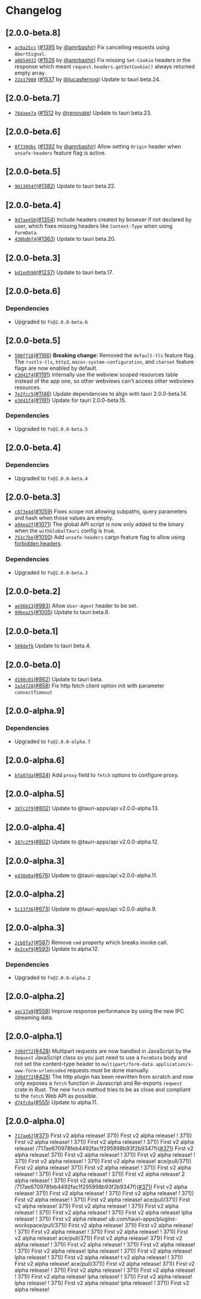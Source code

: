 # Changelog

## \[2.0.0-beta.8]

-   [`ac9a25cc`](https://github.com/tauri-apps/plugins-workspace/commit/ac9a25cc12ee2b325f00212ba74316da3369bde5)
    ([#1395](https://github.com/tauri-apps/plugins-workspace/pull/1395) by
    [@amrbashir](https://github.com/tauri-apps/plugins-workspace/../../amrbashir))
    Fix cancelling requests using `AbortSignal`.
-   [`a6654932`](https://github.com/tauri-apps/plugins-workspace/commit/a66549329c60dea35e3a06a38c357e368c9053a1)
    ([#1526](https://github.com/tauri-apps/plugins-workspace/pull/1526) by
    [@amrbashir](https://github.com/tauri-apps/plugins-workspace/../../amrbashir))
    Fix missing `Set-Cookie` headers in the response which meant
    `request.headers.getSetCookie()` always returned empty array.
-   [`22a17980`](https://github.com/tauri-apps/plugins-workspace/commit/22a17980ff4f6f8c40adb1b8f4ffc6dae2fe7e30)
    ([#1537](https://github.com/tauri-apps/plugins-workspace/pull/1537) by
    [@lucasfernog](https://github.com/tauri-apps/plugins-workspace/../../lucasfernog))
    Update to tauri beta.24.

## \[2.0.0-beta.7]

-   [`76daee7a`](https://github.com/tauri-apps/plugins-workspace/commit/76daee7aafece34de3092c86e531cf9eb1138989)
    ([#1512](https://github.com/tauri-apps/plugins-workspace/pull/1512) by
    [@renovate](https://github.com/tauri-apps/plugins-workspace/../../renovate))
    Update to tauri beta.23.

## \[2.0.0-beta.6]

-   [`0f739dbc`](https://github.com/tauri-apps/plugins-workspace/commit/0f739dbc483a1f091977cbe575c3862fd39f8cf1)
    ([#1392](https://github.com/tauri-apps/plugins-workspace/pull/1392) by
    [@amrbashir](https://github.com/tauri-apps/plugins-workspace/../../amrbashir))
    Allow setting `Origin` header when `unsafe-headers` feature flag is active.

## \[2.0.0-beta.5]

-   [`9013854f`](https://github.com/tauri-apps/plugins-workspace/commit/9013854f42a49a230b9dbb9d02774765528a923f)([#1382](https://github.com/tauri-apps/plugins-workspace/pull/1382))
    Update to tauri beta.22.

## \[2.0.0-beta.4]

-   [`9d7ae45b`](https://github.com/tauri-apps/plugins-workspace/commit/9d7ae45b0edf9b22c73e7d7c413a784bb35c3d77)([#1354](https://github.com/tauri-apps/plugins-workspace/pull/1354))
    Include headers created by browser if not declared by user, which fixes
    missing headers like `Content-Type` when using `FormData`.
-   [`430bd6f4`](https://github.com/tauri-apps/plugins-workspace/commit/430bd6f4f379bee5d232ae6b098ae131db7f178a)([#1363](https://github.com/tauri-apps/plugins-workspace/pull/1363))
    Update to tauri beta.20.

## \[2.0.0-beta.3]

-   [`bd1ed590`](https://github.com/tauri-apps/plugins-workspace/commit/bd1ed5903ffcce5500310dac1e59e8c67674ef1e)([#1237](https://github.com/tauri-apps/plugins-workspace/pull/1237))
    Update to tauri beta.17.

## \[2.0.0-beta.6]

### Dependencies

-   Upgraded to `fs@2.0.0-beta.6`

## \[2.0.0-beta.5]

-   [`500ff10`](https://github.com/tauri-apps/plugins-workspace/commit/500ff10fbd89fdfc73caf9d153029dad567b4ff1)([#1166](https://github.com/tauri-apps/plugins-workspace/pull/1166))
    **Breaking change:** Removed the `default-tls` feature flag. The
    `rustls-tls`, `http2`, `macos-system-configuration`, and `charset` feature
    flags are now enabled by default.
-   [`e3d41f4`](https://github.com/tauri-apps/plugins-workspace/commit/e3d41f4011bd3ea3ce281bb38bbe31d3709f8e0f)([#1191](https://github.com/tauri-apps/plugins-workspace/pull/1191))
    Internally use the webview scoped resources table instead of the app one, so
    other webviews can't access other webviews resources.
-   [`7e2fcc5`](https://github.com/tauri-apps/plugins-workspace/commit/7e2fcc5e74df7c3c718e40f75bfb0eafc7d69d8d)([#1146](https://github.com/tauri-apps/plugins-workspace/pull/1146))
    Update dependencies to align with tauri 2.0.0-beta.14.
-   [`e3d41f4`](https://github.com/tauri-apps/plugins-workspace/commit/e3d41f4011bd3ea3ce281bb38bbe31d3709f8e0f)([#1191](https://github.com/tauri-apps/plugins-workspace/pull/1191))
    Update for tauri 2.0.0-beta.15.

### Dependencies

-   Upgraded to `fs@2.0.0-beta.5`

## \[2.0.0-beta.4]

### Dependencies

-   Upgraded to `fs@2.0.0-beta.4`

## \[2.0.0-beta.3]

-   [`c873e4d`](https://github.com/tauri-apps/plugins-workspace/commit/c873e4d6c74e759742f7c9a88e35cff10a75122a)([#1059](https://github.com/tauri-apps/plugins-workspace/pull/1059))
    Fixes scope not allowing subpaths, query parameters and hash when those
    values are empty.
-   [`a04ea2f`](https://github.com/tauri-apps/plugins-workspace/commit/a04ea2f38294d5a3987578283badc8eec87a7752)([#1071](https://github.com/tauri-apps/plugins-workspace/pull/1071))
    The global API script is now only added to the binary when the
    `withGlobalTauri` config is true.
-   [`753c7be`](https://github.com/tauri-apps/plugins-workspace/commit/753c7be0a6a78121d2e88ea0efc3040580c885b4)([#1050](https://github.com/tauri-apps/plugins-workspace/pull/1050))
    Add `unsafe-headers` cargo feature flag to allow using
    [forbidden headers](https://fetch.spec.whatwg.org/#terminology-headers).

### Dependencies

-   Upgraded to `fs@2.0.0-beta.3`

## \[2.0.0-beta.2]

-   [`ae56b13`](https://github.com/tauri-apps/plugins-workspace/commit/ae56b13a4d49dbf922b8a0fbb0d557bb63c1d72b)([#983](https://github.com/tauri-apps/plugins-workspace/pull/983))
    Allow `User-Agent` header to be set.
-   [`99bea25`](https://github.com/tauri-apps/plugins-workspace/commit/99bea2559c2c0648c2519c50a18cd124dacef57b)([#1005](https://github.com/tauri-apps/plugins-workspace/pull/1005))
    Update to tauri beta.8.

## \[2.0.0-beta.1]

-   [`569defb`](https://github.com/tauri-apps/plugins-workspace/commit/569defbe9492e38938554bb7bdc1be9151456d21)
    Update to tauri beta.4.

## \[2.0.0-beta.0]

-   [`d198c01`](https://github.com/tauri-apps/plugins-workspace/commit/d198c014863ee260cb0de88a14b7fc4356ef7474)([#862](https://github.com/tauri-apps/plugins-workspace/pull/862))
    Update to tauri beta.
-   [`1a34720`](https://github.com/tauri-apps/plugins-workspace/commit/1a347203a54eccc954749d11c4ee81fdd9a0cde7)([#858](https://github.com/tauri-apps/plugins-workspace/pull/858))
    Fix http fetch client option init with parameter `connectTimeout`

## \[2.0.0-alpha.9]

### Dependencies

-   Upgraded to `fs@2.0.0-alpha.7`

## \[2.0.0-alpha.6]

-   [`bfa87da`](https://github.com/tauri-apps/plugins-workspace/commit/bfa87da848f9f1da2abae3354eed632881eddf11)([#824](https://github.com/tauri-apps/plugins-workspace/pull/824))
    Add `proxy` field to `fetch` options to configure proxy.

## \[2.0.0-alpha.5]

-   [`387c2f9`](https://github.com/tauri-apps/plugins-workspace/commit/387c2f9e0ce4c75c07ffa3fd76391a25b58f5daf)([#802](https://github.com/tauri-apps/plugins-workspace/pull/802))
    Update to @tauri-apps/api v2.0.0-alpha.13.

## \[2.0.0-alpha.4]

-   [`387c2f9`](https://github.com/tauri-apps/plugins-workspace/commit/387c2f9e0ce4c75c07ffa3fd76391a25b58f5daf)([#802](https://github.com/tauri-apps/plugins-workspace/pull/802))
    Update to @tauri-apps/api v2.0.0-alpha.12.

## \[2.0.0-alpha.3]

-   [`e438e0a`](https://github.com/tauri-apps/plugins-workspace/commit/e438e0a62d4b430a5159f05f13ecd397dd891a0d)([#676](https://github.com/tauri-apps/plugins-workspace/pull/676))
    Update to @tauri-apps/api v2.0.0-alpha.11.

## \[2.0.0-alpha.2]

-   [`5c13736`](https://github.com/tauri-apps/plugins-workspace/commit/5c137365c60790e8d4037d449e8237aa3fffdab0)([#673](https://github.com/tauri-apps/plugins-workspace/pull/673))
    Update to @tauri-apps/api v2.0.0-alpha.9.

## \[2.0.0-alpha.3]

-   [`2cb0fa7`](https://github.com/tauri-apps/plugins-workspace/commit/2cb0fa719b8b1f5ac07dada93520dbbcf637d64c)([#587](https://github.com/tauri-apps/plugins-workspace/pull/587))
    Remove `cmd` property which breaks invoke call.
-   [`4e2cef9`](https://github.com/tauri-apps/plugins-workspace/commit/4e2cef9b702bbbb9cf4ee17de50791cb21f1b2a4)([#593](https://github.com/tauri-apps/plugins-workspace/pull/593))
    Update to alpha.12.

### Dependencies

-   Upgraded to `fs@2.0.0-alpha.2`

## \[2.0.0-alpha.2]

-   [`aec17a9`](https://github.com/tauri-apps/plugins-workspace/commit/aec17a90fc365774c70c4876b94a899416120e26)([#558](https://github.com/tauri-apps/plugins-workspace/pull/558))
    Improve response performance by using the new IPC streaming data.

## \[2.0.0-alpha.1]

-   [`7d9df72`](https://github.com/tauri-apps/plugins-workspace/commit/7d9df7297a221a64d9de945ffc2cd8313d3104dc)([#428](https://github.com/tauri-apps/plugins-workspace/pull/428))
    Multipart requests are now handled in JavaScript by the `Request` JavaScript
    class so you just need to use a `FormData` body and not set the content-type
    header to `multipart/form-data`. `application/x-www-form-urlencoded`
    requests must be done manually.
-   [`7d9df72`](https://github.com/tauri-apps/plugins-workspace/commit/7d9df7297a221a64d9de945ffc2cd8313d3104dc)([#428](https://github.com/tauri-apps/plugins-workspace/pull/428))
    The http plugin has been rewritten from scratch and now only exposes a
    `fetch` function in Javascript and Re-exports `reqwest` crate in Rust. The
    new `fetch` method tries to be as close and compliant to the `fetch` Web API
    as possible.
-   [`d74fc0a`](https://github.com/tauri-apps/plugins-workspace/commit/d74fc0a097996e90a37be8f57d50b7d1f6ca616f)([#555](https://github.com/tauri-apps/plugins-workspace/pull/555))
    Update to alpha.11.

## \[2.0.0-alpha.0]

-   [`717ae67`](https://github.com/tauri-apps/plugins-workspace/commit/717ae670978feb4492fac1f295998b93f2b9347f)([#371](https://github.com/tauri-apps/plugins-workspace/pull/371))
    First v2 alpha release! 371\)) First v2 alpha release! ! 371\)) First v2
    alpha release! ! 371\)) First v2 alpha release! ! 371\)) First v2 alpha
    release!
    /717ae670978feb4492fac1f295998b93f2b9347f)([#371](https://github.com/tauri-apps/plugins-workspace/pull/371))
    First v2 alpha release! 371\)) First v2 alpha release! ! 371\)) First v2
    alpha release! ! 371\)) First v2 alpha release! ! 371\)) First v2 alpha
    release! ace/pull/371)) First v2 alpha release! 371\)) First v2 alpha
    release! ! 371\)) First v2 alpha release! ! 371\)) First v2 alpha release! !
    371\)) First v2 alpha release! 2 alpha release! ! 371\)) First v2 alpha
    release!
    /717ae670978feb4492fac1f295998b93f2b9347f)([#371](https://github.com/tauri-apps/plugins-workspace/pull/371))
    First v2 alpha release! 371\)) First v2 alpha release! ! 371\)) First v2
    alpha release! ! 371\)) First v2 alpha release! ! 371\)) First v2 alpha
    release! ace/pull/371)) First v2 alpha release! 371\)) First v2 alpha
    release! ! 371\)) First v2 alpha release! ! 371\)) First v2 alpha release! !
    371\)) First v2 alpha release! lpha release! ! 371\)) First v2 alpha
    release! ub.com/tauri-apps/plugins-workspace/pull/371)) First v2 alpha
    release! 371\)) First v2 alpha release! ! 371\)) First v2 alpha release! !
    371\)) First v2 alpha release! ! 371\)) First v2 alpha release!
    ace/pull/371)) First v2 alpha release! 371\)) First v2 alpha release! !
    371\)) First v2 alpha release! ! 371\)) First v2 alpha release! ! 371\))
    First v2 alpha release! lpha release! ! 371\)) First v2 alpha release! lpha
    release! ! 371\)) First v2 alpha release! t v2 alpha release! ! 371\)) First
    v2 alpha release! ace/pull/371)) First v2 alpha release! 371\)) First v2
    alpha release! ! 371\)) First v2 alpha release! ! 371\)) First v2 alpha
    release! ! 371\)) First v2 alpha release! lpha release! ! 371\)) First v2
    alpha release! lpha release! ! 371\)) First v2 alpha release! lpha release!
    ! 371\)) First v2 alpha release!
